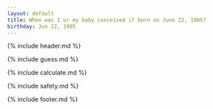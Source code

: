 ```yaml
---
layout: default
title: When was I or my baby conceived if born on June 22, 1905?
birthday: Jun 22, 1905
---
```


{% include header.md %}

{% include guess.md %}

{% include calculate.md %}

{% include safety.md %}

{% include footer.md %}



